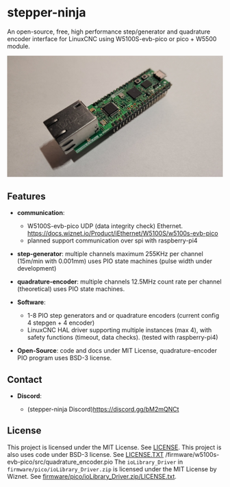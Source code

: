 # stepper-ninja

An open-source, free, high performance step/generator and quadrature encoder interface for LinuxCNC using W5100S-evb-pico or pico + W5500 module.

![w5100s-evb-pico](docs/images/20250516_004009.jpg)

## Features

- **communication**:

  - W5100S-evb-pico UDP (data integrity check) Ethernet. <https://docs.wiznet.io/Product/iEthernet/W5100S/w5100s-evb-pico>
  - planned support communication over spi with raspberry-pi4
- **step-generator**: multiple channels maximum 255KHz per channel (15m/min with 0.001mm) uses PIO state machines (pulse width under development)
- **quadrature-encoder**: multiple channels 12.5MHz count rate per channel (theoretical) uses PIO state machines.
- **Software**:
  - 1-8 PIO step generators and or quadrature encoders (current config 4 stepgen + 4 encoder)
  - LinuxCNC HAL driver supporting multiple instances (max 4), with safety functions (timeout, data checks). (tested with raspberry-pi4)
- **Open-Source**: code and docs under MIT License, quadrature-encoder PIO program uses BSD-3 license.

## Contact

- **Discord**:

  - (stepper-ninja Discord)<https://discord.gg/bM2mQNCt>

## License

This project is licensed under the MIT License. See [LICENSE](LICENSE).
This project is also uses code under BSD-3 license. See [LICENSE.TXT](LICENSE.TXT) /firmware/w5100s-evb-pico/src/quadrature_encoder.pio
The `ioLibrary_Driver` in `firmware/pico/ioLibrary_Driver.zip` is licensed under the MIT License by Wiznet. See [firmware/pico/ioLibrary_Driver.zip/LICENSE.txt](firmware/pico/ioLibrary_Driver.zip/LICENSE.txt).
